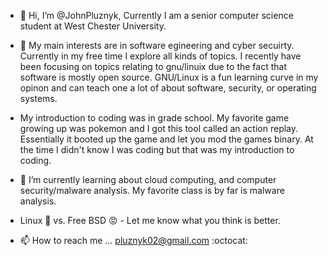 - 👋 Hi, I’m @JohnPluznyk, Currently I am a senior computer science student at West Chester University.
- 👀 My main interests are in software egineering and cyber secuirty.  Currently in my free time I explore all kinds of topics.  I recently have been focusing on topics relating to gnu/linuix due to the fact that software is mostly open source.  GNU/Linux is a fun learning curve in my opinon and can teach one a lot of about software, security, or operating systems.
- My introduction to coding was in grade school.  My favorite game growing up was pokemon and I got this tool called an action replay.  Essentially it booted up the game and let you mod the games binary.  At the time I didn't know I was coding but that was my introduction to coding.
- 🌱 I’m currently learning about cloud computing, and computer security/malware analysis.  My favorite class is by far is malware analysis.

- Linux 🐧 vs. Free BSD 😡 - Let me know what you think is better.
 
- 📫 How to reach me ... pluznyk02@gmail.com
:octocat:
 
<!---
JohnPluznyk/JohnPluznyk is a ✨ special ✨ repository because its `README.md` (this file) appears on your GitHub profile.
You can click the Preview link to take a look at your changes.
--->
